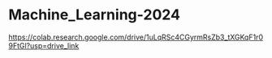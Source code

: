 # Machine_Learning-2024
https://colab.research.google.com/drive/1uLqRSc4CGyrmRsZb3_tXGKqF1r09FtGl?usp=drive_link
